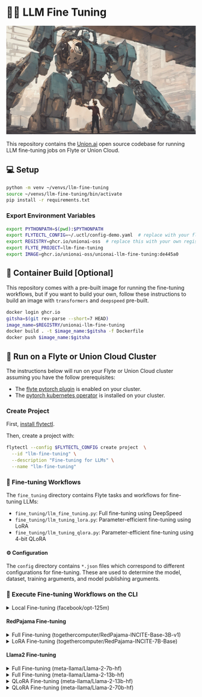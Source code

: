 # 🤖🔧 LLM Fine Tuning

![](static/llm-fine-tuning.png)

This repository contains the [Union.ai](https://union.ai/) open source codebase
for running LLM fine-tuning jobs on Flyte or Union Cloud.

## 💻 Setup

```bash
python -m venv ~/venvs/llm-fine-tuning
source ~/venvs/llm-fine-tuning/bin/activate
pip install -r requirements.txt
```

### Export Environment Variables

```bash
export PYTHONPATH=$(pwd):$PYTHONPATH
export FLYTECTL_CONFIG=~/.uctl/config-demo.yaml  # replace with your flyte/union cloud config
export REGISTRY=ghcr.io/unionai-oss  # replace this with your own registry
export FLYTE_PROJECT=llm-fine-tuning
export IMAGE=ghcr.io/unionai-oss/unionai-llm-fine-tuning:de445a0
```

## 🐳 Container Build [Optional]

This repository comes with a pre-built image for running the fine-tuning workflows,
but if you want to build your own, follow these instructions to build an image
with `transformers` and `deepspeed` pre-built.

```bash
docker login ghcr.io
gitsha=$(git rev-parse --short=7 HEAD)
image_name=$REGISTRY/unionai-llm-fine-tuning
docker build . -t $image_name:$gitsha -f Dockerfile
docker push $image_name:$gitsha
```

## 🚀 Run on a Flyte or Union Cloud Cluster

The instructions below will run on your Flyte or Union Cloud cluster assuming
you have the follow prerequisites:

- The [flyte pytorch plugin](https://docs.flyte.org/en/latest/deployment/plugins/k8s/index.html#spin-up-a-cluster) is enabled on your cluster.
- The [pytorch kubernetes operator](https://docs.flyte.org/en/latest/deployment/plugins/k8s/index.html#install-the-kubernetes-operator) is installed on your cluster.

### Create Project

First, [install flytectl](https://docs.flyte.org/projects/flytectl/en/latest/).

Then, create a project with:

```bash
flytectl --config $FLYTECTL_CONFIG create project  \
  --id "llm-fine-tuning" \
  --description "Fine-tuning for LLMs" \
  --name "llm-fine-tuning"
```

### 🔀 Fine-tuning Workflows

The `fine_tuning` directory contains Flyte tasks and workflows for fine-tuning
LLMs:

- `fine_tuning/llm_fine_tuning.py`: Full fine-tuning using DeepSpeed
- `fine_tuning/llm_tuning_lora.py`: Parameter-efficient fine-tuning using LoRA
- `fine_tuning/llm_tuning_qlora.py`: Parameter-efficient fine-tuning using 4-bit QLoRA

#### ⚙️ Configuration

The `config` directory contains `*.json` files which correspond to different
configurations for fine-tuning. These are used to determine the model, dataset,
training arguments, and model publishing arguments.

### 👟 Execute Fine-tuning Workflows on the CLI

<details>
<summary>Local Fine-tuning (facebook/opt-125m)</summary>
<p>

```bash
pyflyte run \
    fine_tuning/llm_fine_tuning.py fine_tune \
    --config config/training_config_local.json \
    --deepspeed_config "{}"
```

</p>
</details>

#### RedPajama Fine-tuning

<details>
<summary>Full Fine-tuning (togethercomputer/RedPajama-INCITE-Base-3B-v1)</summary>

<p>

```bash
pyflyte --config $FLYTECTL_CONFIG \
    run --remote \
    --copy-all \
    --project $FLYTE_PROJECT \
    --image $IMAGE \
    fine_tuning/llm_fine_tuning.py fine_tune \
    --config config/training_config_redpajama_3b.json \
    --deepspeed_config config/deepspeed.json
```

</p>
</details>


<details>
<summary>LoRA Fine-tuning (togethercomputer/RedPajama-INCITE-7B-Base)</summary>
<p>

```bash
pyflyte --config $FLYTECTL_CONFIG \
    run --remote \
    --copy-all \
    --project $FLYTE_PROJECT \
    --image $IMAGE \
    fine_tuning/llm_fine_tuning_lora.py fine_tune \
    --config config/training_config_redpajama_7b_lora.json
```

</p>
</details>

#### Llama2 Fine-tuning

<details>
<summary>Full Fine-tuning (meta-llama/Llama-2-7b-hf)</summary>
<p>

```bash
pyflyte --config $FLYTECTL_CONFIG \
    run --remote \
    --copy-all \
    --project $FLYTE_PROJECT \
    --image $IMAGE \
    fine_tuning/llm_fine_tuning.py fine_tune \
    --config config/training_config_llama2_7b.json \
    --deepspeed_config config/deepspeed.json
```

</p>
</details>


<details>
<summary>Full Fine-tuning (meta-llama/Llama-2-13b-hf)</summary>
<p>

```bash
pyflyte --config $FLYTECTL_CONFIG \
    run --remote \
    --copy-all \
    --project $FLYTE_PROJECT \
    --image $IMAGE \
    fine_tuning/llm_fine_tuning.py fine_tune \
    --config config/training_config_llama2_13b.json \
    --deepspeed_config config/deepspeed_llama2_13b.json
```

</p>
</details>


<details>
<summary>QLoRA Fine-tuning (meta-llama/Llama-2-13b-hf)</summary>
<p>

```bash
pyflyte --config $FLYTECTL_CONFIG \
    run --remote \
    --copy-all \
    --project $FLYTE_PROJECT \
    --image $IMAGE \
    fine_tuning/llm_fine_tuning_qlora.py fine_tune \
    --config config/training_config_llama2_13b_qlora.json
```

</p>
</details>

<details>
<summary>QLoRA Fine-tuning (meta-llama/Llama-2-70b-hf)</summary>
<p>

```bash
pyflyte --config $FLYTECTL_CONFIG \
    run --remote \
    --copy-all \
    --project $FLYTE_PROJECT \
    --image $IMAGE \
    fine_tuning/llm_fine_tuning_qlora.py fine_tune \
    --config config/training_config_llama2_70b_qlora.json
```

</p>
</details>
